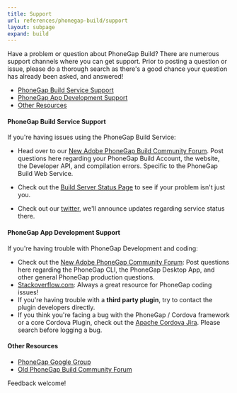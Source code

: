```yaml
---
title: Support
url: references/phonegap-build/support
layout: subpage
expand: build
---
```


Have a problem or question about PhoneGap Build? There are numerous support channels where you can get support. Prior to posting a question or issue, please do a thorough search as there's a good chance your question has already been asked, and answered!

- [PhoneGap Build Service Support](#phonegap-build-service-support)
- [PhoneGap App Development Support](#phonegap-app-development-support)
- [Other Resources](#other-resources)

#### PhoneGap Build Service Support

If you're having issues using the PhoneGap Build Service:

- Head over to our [New Adobe PhoneGap Build Community Forum](https://forums.adobe.com/community/phonegap/build). Post questions here regarding your PhoneGap Build Account, the website, the Developer API, and compilation errors. Specific to the PhoneGap Build Web Service.

- Check out the [Build Server Status Page](http://status.build.phonegap.com) to see if your problem isn't just you.

- Check out our [twitter](https://twitter.com/phonegapbuild), we'll announce updates regarding service status there.

#### PhoneGap App Development Support

If you're having trouble with PhoneGap Development and coding:

- Check out the [New Adobe PhoneGap Community Forum](https://forums.adobe.com/community/phonegap): Post questions here regarding the PhoneGap CLI, the PhoneGap Desktop App, and other general PhoneGap production questions.
- [Stackoverflow.com](http://stackoverflow.com): Always a great resource for PhoneGap coding issues!
- If you're having trouble with a **third party plugin**, try to contact the plugin developers directly.
- If you think you're facing a bug with the PhoneGap / Cordova framework or a core Cordova Plugin, check out the [Apache Cordova Jira](https://cordova.apache.org/contribute/issues.html). Please search before logging a bug.

#### Other Resources

- [PhoneGap Google Group](https://groups.google.com/forum/#!forum/phonegap)
- [Old PhoneGap Build Community Forum](https://community.phonegap.com)

Feedback welcome!
